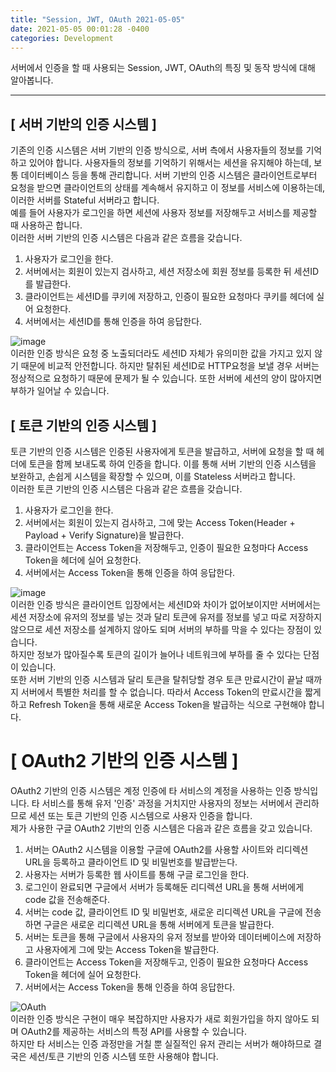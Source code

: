 ```yaml
---
title: "Session, JWT, OAuth 2021-05-05"
date: 2021-05-05 00:01:28 -0400
categories: Development
---
```


서버에서 인증을 할 때 사용되는 Session, JWT, OAuth의 특징 및 동작 방식에 대해 알아봅니다.
<hr/>

## [ 서버 기반의 인증 시스템 ]
기존의 인증 시스템은 서버 기반의 인증 방식으로, 서버 측에서 사용자들의 정보를 기억하고 있어야 합니다. 사용자들의 정보를 기억하기 위해서는 세션을 유지해야 하는데, 보통 데이터베이스 등을 통해 관리합니다.
서버 기반의 인증 시스템은 클라이언트로부터 요청을 받으면 클라이언트의 상태를 계속해서 유지하고 이 정보를 서비스에 이용하는데, 이러한 서버를 Stateful 서버라고 합니다.
<br>
예를 들어 사용자가 로그인을 하면 세션에 사용자 정보를 저장해두고 서비스를 제공할 때 사용하곤 합니다. 
<br>
이러한 서버 기반의 인증 시스템은 다음과 같은 흐름을 갖습니다.
<br>

1. 사용자가 로그인을 한다.
2. 서버에서는 회원이 있는지 검사하고, 세션 저장소에 회원 정보를 등록한 뒤 세션ID를 발급한다.
3. 클라이언트는 세션ID를 쿠키에 저장하고, 인증이 필요한 요청마다 쿠키를 헤더에 실어 요청한다.
4. 서버에서는 세션ID를 통해 인증을 하여 응답한다.

![image](https://user-images.githubusercontent.com/52072077/117237272-8c144280-ae65-11eb-8556-267b8c039d0b.png)
<br>
이러한 인증 방식은 요청 중 노출되더라도 세션ID 자체가 유의미한 값을 가지고 있지 않기 때문에 비교적 안전합니다. 하지만 탈취된 세션ID로 HTTP요청을 보낼 경우 서버는 정상적으로 요청하기 때문에 문제가 될 수 있습니다. 또한 서버에 세션의 양이 많아지면 부하가 일어날 수 있습니다.
<br>

## [ 토큰 기반의 인증 시스템 ]
토큰 기반의 인증 시스템은 인증된 사용자에게 토큰을 발급하고, 서버에 요청을 할 때 헤더에 토큰을 함께 보내도록 하여 인증을 합니다. 이를 통해 서버 기반의 인증 시스템을 보완하고, 손쉽게 시스템을 확장할 수 있으며, 이를 Stateless 서버라고 합니다.
<br>
이러한 토큰 기반의 인증 시스템은 다음과 같은 흐름을 갖습니다.
<br>

1. 사용자가 로그인을 한다.
2. 서버에서는 회원이 있는지 검사하고, 그에 맞는 Access Token(Header + Payload + Verify Signature)을 발급한다.
3. 클라이언트는 Access Token을 저장해두고, 인증이 필요한 요청마다 Access Token을 헤더에 실어 요청한다.
4. 서버에서는 Access Token을 통해 인증을 하여 응답한다.

![image](https://user-images.githubusercontent.com/52072077/117238619-35f4ce80-ae68-11eb-88f0-ff9d8ea6564d.png)
<br>
이러한 인증 방식은 클라이언트 입장에서는 세션ID와 차이가 없어보이지만 서버에서는 세션 저장소에 유저의 정보를 넣는 것과 달리 토큰에 유저를 정보를 넣고 따로 저장하지 않으므로 세션 저장소를 설계하지 않아도 되며 서버의 부하를 막을 수 있다는 장점이 있습니다. 
<br>
하지만 정보가 많아질수록 토큰의 길이가 늘어나 네트워크에 부하를 줄 수 있다는 단점이 있습니다.
<br>
또한 서버 기반의 인증 시스템과 달리 토큰을 탈취당할 경우 토큰 만료시간이 끝날 때까지 서버에서 특별한 처리를 할 수 없습니다. 따라서 Access Token의 만료시간을 짧게하고 Refresh Token을 통해 새로운 Access Token을 발급하는 식으로 구현해야 합니다.

# [ OAuth2 기반의 인증 시스템 ]
OAuth2 기반의 인증 시스템은 계정 인증에 타 서비스의 계정을 사용하는 인증 방식입니다. 타 서비스를 통해 유저 '인증' 과정을 거치지만 사용자의 정보는 서버에서 관리하므로 세션 또는 토큰 기반의 인증 시스템으로 사용자 인증을 합니다.
<br>
제가 사용한 구글 OAuth2 기반의 인증 시스템은 다음과 같은 흐름을 갖고 있습니다.
<br>

1. 서버는 OAuth2 시스템을 이용할 구글에 OAuth2를 사용할 사이트와 리디렉션 URL을 등록하고 클라이언트 ID 및 비밀번호를 발급받는다.
2. 사용자는 서버가 등록한 웹 사이트를 통해 구글 로그인을 한다.
3. 로그인이 완료되면 구글에서 서버가 등록해둔 리디렉션 URL을 통해 서버에게 code 값을 전송해준다.
4. 서버는 code 값, 클라이언트 ID 및 비밀번호, 새로운 리디렉션 URL을 구글에 전송하면 구글은 새로운 리디렉션 URL을 통해 서버에게 토큰을 발급한다.
5. 서버는 토큰을 통해 구글에서 사용자의 유저 정보를 받아와 데이터베이스에 저장하고 사용자에게 그에 맞는 Access Token을 발급한다.
6. 클라이언트는 Access Token을 저장해두고, 인증이 필요한 요청마다 Access Token을 헤더에 실어 요청한다.
7. 서버에서는 Access Token을 통해 인증을 하여 응답한다. 

![OAuth](https://user-images.githubusercontent.com/52072077/117242476-4f017d80-ae70-11eb-94d1-9f2c1c9a262e.png)
<br>
이러한 인증 방식은 구현이 매우 복잡하지만 사용자가 새로 회원가입을 하지 않아도 되며 OAuth2를 제공하는 서비스의 특정 API를 사용할 수 있습니다.
<br>
하지만 타 서비스는 인증 과정만을 거칠 뿐 실질적인 유저 관리는 서버가 해야하므로 결국은 세션/토큰 기반의 인증 시스템 또한 사용해야 합니다.